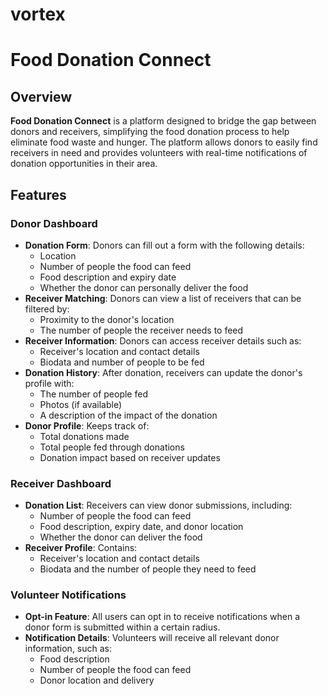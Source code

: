 # vortex
# **Food Donation Connect**

## **Overview**
**Food Donation Connect** is a platform designed to bridge the gap between donors and receivers, simplifying the food donation process to help eliminate food waste and hunger. The platform allows donors to easily find receivers in need and provides volunteers with real-time notifications of donation opportunities in their area.

## **Features**

### **Donor Dashboard**
- **Donation Form**: Donors can fill out a form with the following details:
  - Location
  - Number of people the food can feed
  - Food description and expiry date
  - Whether the donor can personally deliver the food
- **Receiver Matching**: Donors can view a list of receivers that can be filtered by:
  - Proximity to the donor's location
  - The number of people the receiver needs to feed
- **Receiver Information**: Donors can access receiver details such as:
  - Receiver's location and contact details
  - Biodata and number of people to be fed
- **Donation History**: After donation, receivers can update the donor's profile with:
  - The number of people fed
  - Photos (if available)
  - A description of the impact of the donation
- **Donor Profile**: Keeps track of:
  - Total donations made
  - Total people fed through donations
  - Donation impact based on receiver updates

### **Receiver Dashboard**
- **Donation List**: Receivers can view donor submissions, including:
  - Number of people the food can feed
  - Food description, expiry date, and donor location
  - Whether the donor can deliver the food
- **Receiver Profile**: Contains:
  - Receiver's location and contact details
  - Biodata and the number of people they need to feed

### **Volunteer Notifications**
- **Opt-in Feature**: All users can opt in to receive notifications when a donor form is submitted within a certain radius.
- **Notification Details**: Volunteers will receive all relevant donor information, such as:
  - Food description
  - Number of people the food can feed
  - Donor location and delivery
